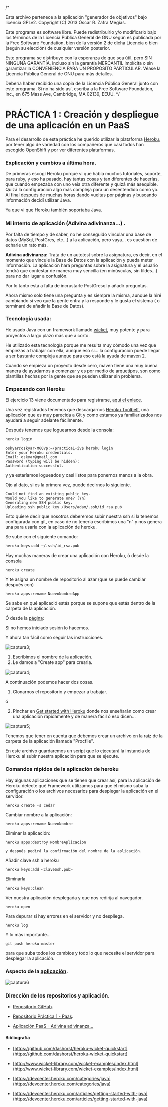 /*

  Esta archivo pertenece a la aplicación "generador de objetivos" bajo licencia GPLv2.
  Copyright (C) 2013 Óscar R. Zafra Megías.

  Este programa es software libre. Puede redistribuirlo y/o modificarlo bajo los términos 
  de la Licencia Pública General de GNU según es publicada por la Free Software Foundation, 
  bien de la versión 2 de dicha Licencia o bien (según su elección) de cualquier versión 
  posterior.

  Este programa se distribuye con la esperanza de que sea útil, pero SIN NINGUNA GARANTÍA, 
  incluso sin la garantía MERCANTIL implícita o sin garantizar la CONVENIENCIA PARA UN 
  PROPÓSITO PARTICULAR. Véase la Licencia Pública General de GNU para más detalles.

  Debería haber recibido una copia de la Licencia Pública General junto con este programa. 
  Si no ha sido así, escriba a la Free Software Foundation, Inc., en 675 Mass Ave, Cambridge, 
  MA 02139, EEUU.
*/

# PRÁCTICA 1 : Creación y despliegue de una aplicación en un PaaS

Para el desarrollo de esta práctica he querido utilizar la plataforma [Heroku](www.heroku.com), por tener algo de variedad con los compañeros que casi todos han escogido OpenShift y por ver diferentes plataformas.

### Explicación y cambios a última hora.

De primeras escogí Heroku porque vi que había muchos tutoriales, soporte, para ruby, y eso ha pasado, hay tantas cosas y tan diferentes de hacerlas, que cuando empezaba con uno veía otra diferente y quizá más asequible. Quizá la configuración algo más compleja para un desentendido como yo.
Al final después de muchas horas dando vueltas por páginas y buscando información decidí utilizar Java.

Ya que vi que Heroku también soportaba Java.

### Mi intento de aplicación (Adivina adivinanza...) .

Por falta de tiempo y de saber, no he conseguido vincular una base de datos (MySql, PostGres, etc...) a la aplicación, pero vaya... es cuestión de echarle un rato más.

**Adivina adivinanza:** Trata de un autotest sobre la asignatura, es decir, en el momento que vincule la Base de Datos con la aplicación y pueda meter información. La aplicación hará preguntas sobre la asignatura y el usuario tendrá que contestar de manera muy sencilla (en minúsculas, sin tildes...) para no dar lugar a confusión.

Por lo tanto está a falta de incrustarle PostGresql y añadir preguntas.

Ahora mismo solo tiene una pregunta y es siempre la misma, aunque la hiré cambiando si veo que la gente entra y la responde y le gusta el sistema ( o terminaré de añadir la Base de Datos).

### Tecnología usada:

He usado Java con un framework llamado [wicket](http://wicket.apache.org/), muy potente y para proyectos a largo plazo más que a corto.

He utilizado esta tecnología porque me resulta muy cómodo una vez que empiezas a trabajar con ella, aunque eso si... la configuración puede llegar a ser bastante compleja aunque para eso está la ayuda de [maven](http://maven.apache.org/) [2](http://es.wikipedia.org/wiki/Maven).

Cuando se empieza un proyecto desde cero, maven tiene una muy buena manera de ayudarnos a comenzar y es por medio de arquetipos, son como plantillas hechas por la gente que se pueden utilizar sin problema.



### Empezando con Heroku

El ejercicio 13 viene documentado para registrarse, [aquí el enlace](https://github.com/oskyar/InfraestructuraVirtual/blob/master/Ejercicios07102013.md).

Una vez registrados tenemos que descargarnos [Heroku Toolbelt](https://toolbelt.heroku.com/), una aplicación que es muy parecida a Git y como estamos ya familiarizados nos ayudará a seguir adelante fácilmente.

Después tenemos que loguearnos desde la consola:

	heroku login

	oskyar@oskyar-M60Vp:~/practica1-iv$ heroku login
	Enter your Heroku credentials.
	Email: oskyar@gmail.com
	Password (typing will be hidden): 
	Authentication successful.

y ya estaríamos logueados y casi listos para ponernos manos a la obra.

Ojo al dato, si es la primera vez, puede decirnos lo siguiente.

	Could not find an existing public key.
	Would you like to generate one? [Yn] 
	Generating new SSH public key.
	Uploading ssh public key /Users/adam/.ssh/id_rsa.pub

Esto quiere decir que nosotros deberemos subir nuestra ssh si la tenemos configurada con git, en caso de no tenerla escribimos una "n" y nos genera una para usarla con la aplicación de heroku.

Se sube con el siguiente comando:

	heroku keys:add ~/.ssh/id_rsa.pub 


Hay muchas maneras de crear una aplicación con Heroku, ó desde la consola

	heroku create

Y te asigna un nombre de repositorio al azar (que se puede cambiar después con)

	heroku apps:rename NuevoNombreApp

Se sabe en qué aplicació estás porque se supone que estás dentro de la carpeta de la aplicación.

Ó desde la [página](https://dashboard.heroku.com/apps):

Si no hemos iniciado sesión lo hacemos.

Y ahora tan fácil como seguir las instrucciones.

![captura3](https://dl.dropboxusercontent.com/u/3216105/Heroku/3.%20creando%20aplicacion%20heroku.png);

1. Escribimos el nombre de la aplicación.
2. Le damos a "Create app" para crearla.

![captura4](https://dl.dropboxusercontent.com/u/3216105/Heroku/4.%20Nombre%20de%20la%20aplicacion.png);


A continuación podemos hacer dos cosas. 
1. Clonarnos el repositorio y empezar a trabajar.

ó

2. Pinchar en [Get started with Heroku](https://devcenter.heroku.com/articles/quickstart) donde nos enseñarán como crear una aplicación rápidamente y de manera fácil ó eso dicen...

![captura5](https://dl.dropboxusercontent.com/u/3216105/Heroku/5.%20Terminado%20.png);
	

Tenemos que tener en cuenta que debemos crear un archivo en la raíz de la carpeta de la aplicación llamada "Procfile".

En este archivo guardaremos un script que lo ejecutará la instancia de Heroku al subir nuestra aplicación para que se ejecute.


### Comandos rápidos de la aplicación de heroku

Hay algunas aplicaciones que se tienen que crear así, para la aplicación de Heroku detecte qué Framework utilizamos para que él mismo suba la configuración o los archivos necesarios para desplegar la aplicación en el servidor.
	
	heroku create -s cedar

Cambiar nombre a la aplicación:

	heroku apps:rename NuevoNombre

Eliminar la aplicación:

	heroku apps:destroy NombreAplicacion

	y después pedirá la confirmación del nombre de la aplicación.


Añadir clave ssh a heroku

	heroku keys:add <claveSsh.pub>

Eliminarla

	heroku keys:clean

Ver nuestra aplicación desplegada y que nos redirija al navegador.

	heroku open

Para depurar si hay errores en el servidor y no despliega.

	heroku log

Y lo más importante...

	git push heroku master

para que suba todos los cambios y todo lo que necesite el servidor para desplegar la aplicación.


### Aspecto de la [aplicación](http://adivina-adivinanza.herokuapp.com/).

![captura6](https://dl.dropboxusercontent.com/u/3216105/Heroku/6.%20aplicacion.png)




### Dirección de los repositorios y aplicación.

+ [Repositorio GitHub](https://github.com/oskyar).

+ [Repositorio Práctica 1 - Paas](https://github.com/oskyar/Practica1-PaaS).

+ [Aplicación PaaS - Adivina adivinanza...](http://adivina-adivinanza.herokuapp.com/)


#### Bibliografía

+ [https://github.com/dashorst/heroku-wicket-quickstart](https://github.com/dashorst/heroku-wicket-quickstart)
 
+ [http://www.wicket-library.com/wicket-examples/index.html](http://www.wicket-library.com/wicket-examples/index.html)

+ [https://devcenter.heroku.com/categories/java](https://devcenter.heroku.com/categories/java)

+ [https://devcenter.heroku.com/articles/getting-started-with-java](https://devcenter.heroku.com/articles/getting-started-with-java)
